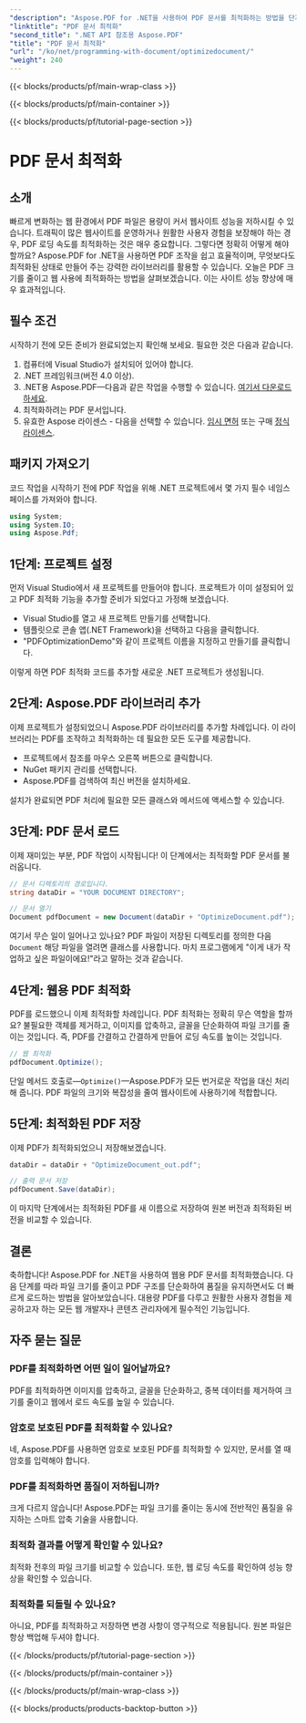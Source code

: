 ```yaml
---
"description": "Aspose.PDF for .NET을 사용하여 PDF 문서를 최적화하는 방법을 단계별 가이드를 통해 알아보세요. 파일 크기와 복잡성을 줄여 웹 성능을 향상시키세요."
"linktitle": "PDF 문서 최적화"
"second_title": ".NET API 참조용 Aspose.PDF"
"title": "PDF 문서 최적화"
"url": "/ko/net/programming-with-document/optimizedocument/"
"weight": 240
---
```


{{< blocks/products/pf/main-wrap-class >}}

{{< blocks/products/pf/main-container >}}

{{< blocks/products/pf/tutorial-page-section >}}

# PDF 문서 최적화

## 소개

빠르게 변화하는 웹 환경에서 PDF 파일은 용량이 커서 웹사이트 성능을 저하시킬 수 있습니다. 트래픽이 많은 웹사이트를 운영하거나 원활한 사용자 경험을 보장해야 하는 경우, PDF 로딩 속도를 최적화하는 것은 매우 중요합니다. 그렇다면 정확히 어떻게 해야 할까요? Aspose.PDF for .NET을 사용하면 PDF 조작을 쉽고 효율적이며, 무엇보다도 최적화된 상태로 만들어 주는 강력한 라이브러리를 활용할 수 있습니다. 오늘은 PDF 크기를 줄이고 웹 사용에 최적화하는 방법을 살펴보겠습니다. 이는 사이트 성능 향상에 매우 효과적입니다.

## 필수 조건

시작하기 전에 모든 준비가 완료되었는지 확인해 보세요. 필요한 것은 다음과 같습니다.

1. 컴퓨터에 Visual Studio가 설치되어 있어야 합니다.
2. .NET 프레임워크(버전 4.0 이상).
3. .NET용 Aspose.PDF—다음과 같은 작업을 수행할 수 있습니다. [여기서 다운로드하세요](https://releases.aspose.com/pdf/net/).
4. 최적화하려는 PDF 문서입니다.
5. 유효한 Aspose 라이센스 - 다음을 선택할 수 있습니다. [임시 면허](https://purchase.aspose.com/temporary-license/) 또는 구매 [정식 라이센스](https://purchase.aspose.com/buy).

## 패키지 가져오기

코드 작업을 시작하기 전에 PDF 작업을 위해 .NET 프로젝트에서 몇 가지 필수 네임스페이스를 가져와야 합니다.

```csharp
using System;
using System.IO;
using Aspose.Pdf;
```

## 1단계: 프로젝트 설정

먼저 Visual Studio에서 새 프로젝트를 만들어야 합니다. 프로젝트가 이미 설정되어 있고 PDF 최적화 기능을 추가할 준비가 되었다고 가정해 보겠습니다.

- Visual Studio를 열고 새 프로젝트 만들기를 선택합니다.
- 템플릿으로 콘솔 앱(.NET Framework)을 선택하고 다음을 클릭합니다.
- "PDFOptimizationDemo"와 같이 프로젝트 이름을 지정하고 만들기를 클릭합니다.

이렇게 하면 PDF 최적화 코드를 추가할 새로운 .NET 프로젝트가 생성됩니다.

## 2단계: Aspose.PDF 라이브러리 추가

이제 프로젝트가 설정되었으니 Aspose.PDF 라이브러리를 추가할 차례입니다. 이 라이브러리는 PDF를 조작하고 최적화하는 데 필요한 모든 도구를 제공합니다. 

- 프로젝트에서 참조를 마우스 오른쪽 버튼으로 클릭합니다.
- NuGet 패키지 관리를 선택합니다.
- Aspose.PDF를 검색하여 최신 버전을 설치하세요.

설치가 완료되면 PDF 처리에 필요한 모든 클래스와 메서드에 액세스할 수 있습니다.

## 3단계: PDF 문서 로드

이제 재미있는 부분, PDF 작업이 시작됩니다! 이 단계에서는 최적화할 PDF 문서를 불러옵니다.

```csharp
// 문서 디렉토리의 경로입니다.
string dataDir = "YOUR DOCUMENT DIRECTORY";

// 문서 열기
Document pdfDocument = new Document(dataDir + "OptimizeDocument.pdf");
```

여기서 무슨 일이 일어나고 있나요? PDF 파일이 저장된 디렉토리를 정의한 다음 `Document` 해당 파일을 열려면 클래스를 사용합니다. 마치 프로그램에게 "이게 내가 작업하고 싶은 파일이에요!"라고 말하는 것과 같습니다.

## 4단계: 웹용 PDF 최적화

PDF를 로드했으니 이제 최적화할 차례입니다. PDF 최적화는 정확히 무슨 역할을 할까요? 불필요한 객체를 제거하고, 이미지를 압축하고, 글꼴을 단순화하여 파일 크기를 줄이는 것입니다. 즉, PDF를 간결하고 간결하게 만들어 로딩 속도를 높이는 것입니다.

```csharp
// 웹 최적화
pdfDocument.Optimize();
```

단일 메서드 호출로—`Optimize()`—Aspose.PDF가 모든 번거로운 작업을 대신 처리해 줍니다. PDF 파일의 크기와 복잡성을 줄여 웹사이트에 사용하기에 적합합니다.

## 5단계: 최적화된 PDF 저장

이제 PDF가 최적화되었으니 저장해보겠습니다.

```csharp
dataDir = dataDir + "OptimizeDocument_out.pdf";

// 출력 문서 저장
pdfDocument.Save(dataDir);
```

이 마지막 단계에서는 최적화된 PDF를 새 이름으로 저장하여 원본 버전과 최적화된 버전을 비교할 수 있습니다.

## 결론

축하합니다! Aspose.PDF for .NET을 사용하여 웹용 PDF 문서를 최적화했습니다. 다음 단계를 따라 파일 크기를 줄이고 PDF 구조를 단순화하여 품질을 유지하면서도 더 빠르게 로드하는 방법을 알아보았습니다. 대용량 PDF를 다루고 원활한 사용자 경험을 제공하고자 하는 모든 웹 개발자나 콘텐츠 관리자에게 필수적인 기능입니다.

## 자주 묻는 질문

### PDF를 최적화하면 어떤 일이 일어날까요?
PDF를 최적화하면 이미지를 압축하고, 글꼴을 단순화하고, 중복 데이터를 제거하여 크기를 줄이고 웹에서 로드 속도를 높일 수 있습니다.

### 암호로 보호된 PDF를 최적화할 수 있나요?
네, Aspose.PDF를 사용하면 암호로 보호된 PDF를 최적화할 수 있지만, 문서를 열 때 암호를 입력해야 합니다.

### PDF를 최적화하면 품질이 저하됩니까?
크게 다르지 않습니다! Aspose.PDF는 파일 크기를 줄이는 동시에 전반적인 품질을 유지하는 스마트 압축 기술을 사용합니다.

### 최적화 결과를 어떻게 확인할 수 있나요?
최적화 전후의 파일 크기를 비교할 수 있습니다. 또한, 웹 로딩 속도를 확인하여 성능 향상을 확인할 수 있습니다.

### 최적화를 되돌릴 수 있나요?
아니요, PDF를 최적화하고 저장하면 변경 사항이 영구적으로 적용됩니다. 원본 파일은 항상 백업해 두셔야 합니다.

{{< /blocks/products/pf/tutorial-page-section >}}

{{< /blocks/products/pf/main-container >}}

{{< /blocks/products/pf/main-wrap-class >}}

{{< blocks/products/products-backtop-button >}}